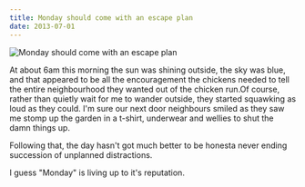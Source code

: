 ```yaml
---
title: Monday should come with an escape plan
date: 2013-07-01
---
```


![Monday should come with an escape plan](https://source.unsplash.com/2aFp6EWWs58/1600x900)

At about 6am this morning the sun was shining outside, the sky was blue, and that appeared to be all the encouragement the chickens needed to tell the entire neighbourhood they wanted out of the chicken run.Of course, rather than quietly wait for me to wander outside, they started squawking as loud as they could. I'm sure our next door neighbours smiled as they saw me stomp up the garden in a t-shirt, underwear and wellies to shut the damn things up.

Following that, the day hasn't got much better to be honesta never ending succession of unplanned distractions.

I guess "Monday" is living up to it's reputation.